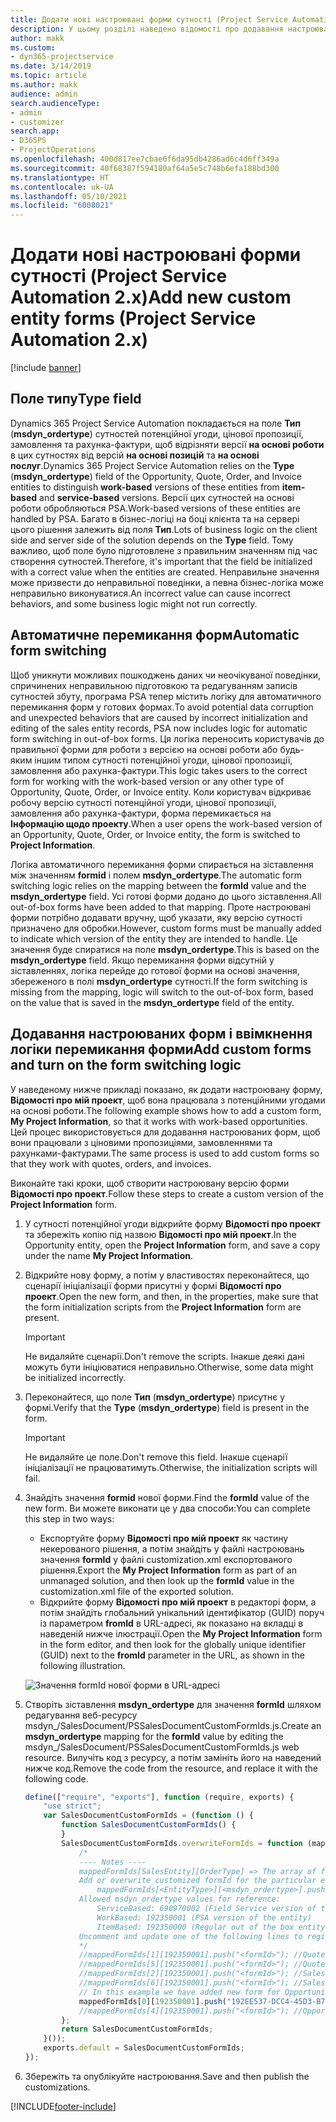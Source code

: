 ```yaml
---
title: Додати нові настроювані форми сутності (Project Service Automation 2.x)
description: У цьому розділі наведено відомості про додавання настроюваних форм сутностей до потенційних угод, цінових пропозицій, замовлень або рахунків-фактур у Dynamics 365 Project Service Automation 2.x.
author: makk
ms.custom:
- dyn365-projectservice
ms.date: 3/14/2019
ms.topic: article
ms.author: makk
audience: admin
search.audienceType:
- admin
- customizer
search.app:
- D365PS
- ProjectOperations
ms.openlocfilehash: 400d817ee7cbae6f6da95db4286ad6c4d6ff349a
ms.sourcegitcommit: 40f68387f594180af64a5e5c748b6efa188bd300
ms.translationtype: HT
ms.contentlocale: uk-UA
ms.lasthandoff: 05/10/2021
ms.locfileid: "6008021"
---
```

# <a name="add-new-custom-entity-forms-project-service-automation-2x"></a><span data-ttu-id="dfcee-103">Додати нові настроювані форми сутності (Project Service Automation 2.x)</span><span class="sxs-lookup"><span data-stu-id="dfcee-103">Add new custom entity forms (Project Service Automation 2.x)</span></span>

[!include [banner](../../includes/psa-now-project-operations.md)]

## <a name="type-field"></a><span data-ttu-id="dfcee-104">Поле типу</span><span class="sxs-lookup"><span data-stu-id="dfcee-104">Type field</span></span> 

<span data-ttu-id="dfcee-105">Dynamics 365 Project Service Automation покладається на поле **Тип** (**msdyn\_ordertype**) сутностей потенційної угоди, цінової пропозиції, замовлення та рахунка-фактури, щоб відрізняти версії **на основі роботи** в цих сутностях від версій **на основі позицій** та **на основі послуг**.</span><span class="sxs-lookup"><span data-stu-id="dfcee-105">Dynamics 365 Project Service Automation relies on the **Type** (**msdyn\_ordertype**) field of the Opportunity, Quote, Order, and Invoice entities to distinguish **work-based** versions of these entities from **item-based** and **service-based** versions.</span></span> <span data-ttu-id="dfcee-106">Версії цих сутностей на основі роботи обробляються PSA.</span><span class="sxs-lookup"><span data-stu-id="dfcee-106">Work-based versions of these entities are handled by PSA.</span></span> <span data-ttu-id="dfcee-107">Багато в бізнес-логіці на боці клієнта та на сервері цього рішення залежить від поля **Тип**.</span><span class="sxs-lookup"><span data-stu-id="dfcee-107">Lots of business logic on the client side and server side of the solution depends on the **Type** field.</span></span> <span data-ttu-id="dfcee-108">Тому важливо, щоб поле було підготовлене з правильним значенням під час створення сутностей.</span><span class="sxs-lookup"><span data-stu-id="dfcee-108">Therefore, it's important that the field be initialized with a correct value when the entities are created.</span></span> <span data-ttu-id="dfcee-109">Неправильне значення може призвести до неправильної поведінки, а певна бізнес-логіка може неправильно виконуватися.</span><span class="sxs-lookup"><span data-stu-id="dfcee-109">An incorrect value can cause incorrect behaviors, and some business logic might not run correctly.</span></span>

## <a name="automatic-form-switching"></a><span data-ttu-id="dfcee-110">Автоматичне перемикання форм</span><span class="sxs-lookup"><span data-stu-id="dfcee-110">Automatic form switching</span></span>

<span data-ttu-id="dfcee-111">Щоб уникнути можливих пошкоджень даних чи неочікуваної поведінки, спричинених неправильною підготовкою та редагуванням записів сутностей збуту, програма PSA тепер містить логіку для автоматичного перемикання форм у готових формах.</span><span class="sxs-lookup"><span data-stu-id="dfcee-111">To avoid potential data corruption and unexpected behaviors that are caused by incorrect initialization and editing of the sales entity records, PSA now includes logic for automatic form switching in out-of-box forms.</span></span> <span data-ttu-id="dfcee-112">Ця логіка переносить користувачів до правильної форми для роботи з версією на основі роботи або будь-яким іншим типом сутності потенційної угоди, цінової пропозиції, замовлення або рахунка-фактури.</span><span class="sxs-lookup"><span data-stu-id="dfcee-112">This logic takes users to the correct form for working with the work-based version or any other type of Opportunity, Quote, Order, or Invoice entity.</span></span> <span data-ttu-id="dfcee-113">Коли користувач відкриває робочу версію сутності потенційної угоди, цінової пропозиції, замовлення або рахунка-фактури, форма перемикається на **Інформацію щодо проекту**.</span><span class="sxs-lookup"><span data-stu-id="dfcee-113">When a user opens the work-based version of an Opportunity, Quote, Order, or Invoice entity, the form is switched to **Project Information**.</span></span>

<span data-ttu-id="dfcee-114">Логіка автоматичного перемикання форми спирається на зіставлення між значенням **formid** і полем **msdyn\_ordertype**.</span><span class="sxs-lookup"><span data-stu-id="dfcee-114">The automatic form switching logic relies on the mapping between the **formId** value and the **msdyn\_ordertype** field.</span></span> <span data-ttu-id="dfcee-115">Усі готові форми додано до цього зіставлення.</span><span class="sxs-lookup"><span data-stu-id="dfcee-115">All out-of-box forms have been added to that mapping.</span></span> <span data-ttu-id="dfcee-116">Проте настроювані форми потрібно додавати вручну, щоб указати, яку версію сутності призначено для обробки.</span><span class="sxs-lookup"><span data-stu-id="dfcee-116">However, custom forms must be manually added to indicate which version of the entity they are intended to handle.</span></span> <span data-ttu-id="dfcee-117">Це значення буде спиратися на поле **msdyn\_ordertype**.</span><span class="sxs-lookup"><span data-stu-id="dfcee-117">This is based on the **msdyn\_ordertype** field.</span></span> <span data-ttu-id="dfcee-118">Якщо перемикання форми відсутній у зіставленнях, логіка перейде до готової форми на основі значення, збереженого в полі **msdyn\_ordertype** сутності.</span><span class="sxs-lookup"><span data-stu-id="dfcee-118">If the form switching is missing from the mapping, logic will switch to the out-of-box form, based on the value that is saved in the **msdyn\_ordertype** field of the entity.</span></span>

## <a name="add-custom-forms-and-turn-on-the-form-switching-logic"></a><span data-ttu-id="dfcee-119">Додавання настроюваних форм і ввімкнення логіки перемикання форми</span><span class="sxs-lookup"><span data-stu-id="dfcee-119">Add custom forms and turn on the form switching logic</span></span>

<span data-ttu-id="dfcee-120">У наведеному нижче прикладі показано, як додати настроювану форму, **Відомості про мій проект**, щоб вона працювала з потенційними угодами на основі роботи.</span><span class="sxs-lookup"><span data-stu-id="dfcee-120">The following example shows how to add a custom form, **My Project Information**, so that it works with work-based opportunities.</span></span> <span data-ttu-id="dfcee-121">Цей процес використовується для додавання настроюваних форм, щоб вони працювали з ціновими пропозиціями, замовленнями та рахунками-фактурами.</span><span class="sxs-lookup"><span data-stu-id="dfcee-121">The same process is used to add custom forms so that they work with quotes, orders, and invoices.</span></span>

<span data-ttu-id="dfcee-122">Виконайте такі кроки, щоб створити настроювану версію форми **Відомості про проект**.</span><span class="sxs-lookup"><span data-stu-id="dfcee-122">Follow these steps to create a custom version of the **Project Information** form.</span></span>

1. <span data-ttu-id="dfcee-123">У сутності потенційної угоди відкрийте форму **Відомості про проект** та збережіть копію під назвою **Відомості про мій проект**.</span><span class="sxs-lookup"><span data-stu-id="dfcee-123">In the Opportunity entity, open the **Project Information** form, and save a copy under the name **My Project Information**.</span></span>
2. <span data-ttu-id="dfcee-124">Відкрийте нову форму, а потім у властивостях переконайтеся, що сценарії ініціалізації форми присутні у формі **Відомості про проект**.</span><span class="sxs-lookup"><span data-stu-id="dfcee-124">Open the new form, and then, in the properties, make sure that the form initialization scripts from the **Project Information** form are present.</span></span> 

    > [!IMPORTANT]
    > <span data-ttu-id="dfcee-125">Не видаляйте сценарії.</span><span class="sxs-lookup"><span data-stu-id="dfcee-125">Don't remove the scripts.</span></span> <span data-ttu-id="dfcee-126">Інакше деякі дані можуть бути ініціюватися неправильно.</span><span class="sxs-lookup"><span data-stu-id="dfcee-126">Otherwise, some data might be initialized incorrectly.</span></span>

3. <span data-ttu-id="dfcee-127">Переконайтеся, що поле **Тип** (**msdyn\_ordertype**) присутнє у формі.</span><span class="sxs-lookup"><span data-stu-id="dfcee-127">Verify that the **Type** (**msdyn\_ordertype**) field is present in the form.</span></span> 

    > [!IMPORTANT]
    > <span data-ttu-id="dfcee-128">Не видаляйте це поле.</span><span class="sxs-lookup"><span data-stu-id="dfcee-128">Don't remove this field.</span></span> <span data-ttu-id="dfcee-129">Інакше сценарії ініціалізації не працюватимуть.</span><span class="sxs-lookup"><span data-stu-id="dfcee-129">Otherwise, the initialization scripts will fail.</span></span>

4. <span data-ttu-id="dfcee-130">Знайдіть значення **formid** нової форми.</span><span class="sxs-lookup"><span data-stu-id="dfcee-130">Find the **formId** value of the new form.</span></span> <span data-ttu-id="dfcee-131">Ви можете виконати це у два способи:</span><span class="sxs-lookup"><span data-stu-id="dfcee-131">You can complete this step in two ways:</span></span>

    - <span data-ttu-id="dfcee-132">Експортуйте форму **Відомості про мій проект** як частину некерованого рішення, а потім знайдіть у файлі настроювань значення **formId** у файлі customization.xml експортованого рішення.</span><span class="sxs-lookup"><span data-stu-id="dfcee-132">Export the **My Project Information** form as part of an unmanaged solution, and then look up the **formId** value in the customization.xml file of the exported solution.</span></span>
    - <span data-ttu-id="dfcee-133">Відкрийте форму **Відомості про мій проект** в редакторі форм, а потім знайдіть глобальний унікальний ідентифікатор (GUID) поруч із параметром **fromId** в URL-адресі, як показано на вкладці в наведеній нижче ілюстрації.</span><span class="sxs-lookup"><span data-stu-id="dfcee-133">Open the **My Project Information** form in the form editor, and then look for the globally unique identifier (GUID) next to the **fromId** parameter in the URL, as shown in the following illustration.</span></span>

    ![Значення formId нової форми в URL-адресі](media/how-to-add-custom-forms-in-v2.0.png)

5. <span data-ttu-id="dfcee-135">Створіть зіставлення **msdyn\_ordertype** для значення **formId** шляхом редагування веб-ресурсу msdyn\_/SalesDocument/PSSalesDocumentCustomFormIds.js.</span><span class="sxs-lookup"><span data-stu-id="dfcee-135">Create an **msdyn\_ordertype** mapping for the **formId** value by editing the msdyn\_/SalesDocument/PSSalesDocumentCustomFormIds.js web resource.</span></span> <span data-ttu-id="dfcee-136">Вилучіть код з ресурсу, а потім замініть його на наведений нижче код.</span><span class="sxs-lookup"><span data-stu-id="dfcee-136">Remove the code from the resource, and replace it with the following code.</span></span>

    ```javascript
    define(["require", "exports"], function (require, exports) {
        "use strict";
        var SalesDocumentCustomFormIds = (function () {
            function SalesDocumentCustomFormIds() {
            }
            SalesDocumentCustomFormIds.overwriteFormIds = function (mappedFormIds) {
                /*
                ---- Notes ----
                mappedFormIds[SalesEntity][OrderType] => The array of forms IDs that support particular entity and order type
                Add or overwrite customized formId for the particular entity and order type by calling:
                    mappedFormIds[<EntityType>][<msdyn_ordertype>].push("<formId>");
                Allowed msdyn_ordertype values for reference:
                    ServiceBased: 690970002 (Field Service version of the entity)
                    WorkBased: 192350001 (PSA version of the entity)
                    ItemBased: 192350000 (Regular out of the box entity)
                Uncomment and update one of the following lines to register custom PSA form for required entity:
                */      
                //mappedFormIds[1][192350001].push("<formId>"); //Quote
                //mappedFormIds[5][192350001].push("<formId>"); //Quote Line
                //mappedFormIds[2][192350001].push("<formId>"); //Sales Order
                //mappedFormIds[6][192350001].push("<formId>"); //Sales Order Line
                // In this example we have added new form for Opportunity
                mappedFormIds[0][192350001].push("192EE537-DCC4-45D3-B7AF-EA694B9113D2"); //Opportunity
                //mappedFormIds[4][192350001].push("<formId>"); //Opportunity Line
            };
            return SalesDocumentCustomFormIds;
        }());
        exports.default = SalesDocumentCustomFormIds;
    });
    ```

6. <span data-ttu-id="dfcee-137">Збережіть та опублікуйте настроювання.</span><span class="sxs-lookup"><span data-stu-id="dfcee-137">Save and then publish the customizations.</span></span>


[!INCLUDE[footer-include](../../includes/footer-banner.md)]
